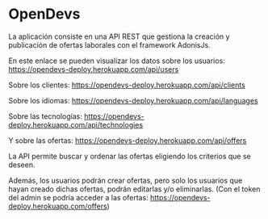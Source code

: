 # OpenDevs

La aplicación consiste en una API REST que gestiona la creación y publicación de ofertas laborales con el framework AdonisJs.

En este enlace se pueden visualizar los datos sobre los usuarios: https://opendevs-deploy.herokuapp.com/api/users

Sobre los clientes: https://opendevs-deploy.herokuapp.com/api/clients

Sobre los idiomas: https://opendevs-deploy.herokuapp.com/api/languages

Sobre las tecnologías: https://opendevs-deploy.herokuapp.com/api/technologies

Y sobre las ofertas: https://opendevs-deploy.herokuapp.com/api/offers

La API permite buscar y ordenar las ofertas eligiendo los criterios que se deseen.

Además, los usuarios podrán crear ofertas, pero solo los usuarios que hayan creado dichas ofertas, podrán editarlas y/o eliminarlas. (Con el token del admin se podría acceder a las ofertas: https://opendevs-deploy.herokuapp.com/offers)
